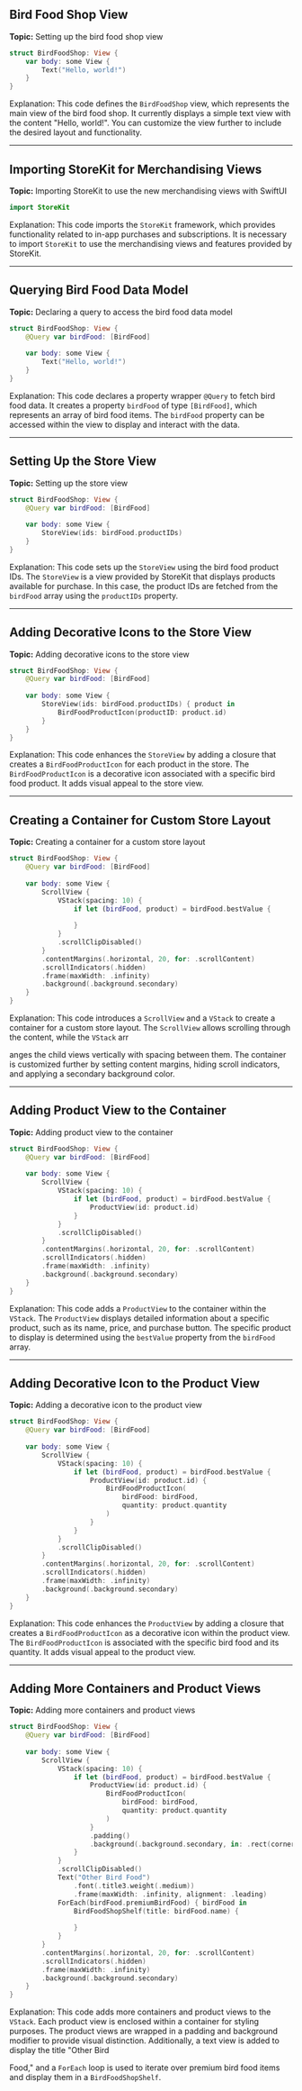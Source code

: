 
## Bird Food Shop View

**Topic:** Setting up the bird food shop view

```swift
struct BirdFoodShop: View {
    var body: some View {
        Text("Hello, world!")
    }
}
```

Explanation: This code defines the `BirdFoodShop` view, which represents the main view of the bird food shop. It currently displays a simple text view with the content "Hello, world!". You can customize the view further to include the desired layout and functionality.

---

## Importing StoreKit for Merchandising Views

**Topic:** Importing StoreKit to use the new merchandising views with SwiftUI

```swift
import StoreKit
```

Explanation: This code imports the `StoreKit` framework, which provides functionality related to in-app purchases and subscriptions. It is necessary to import `StoreKit` to use the merchandising views and features provided by StoreKit.

---


## Querying Bird Food Data Model

**Topic:** Declaring a query to access the bird food data model

```swift
struct BirdFoodShop: View {
    @Query var birdFood: [BirdFood]
 
    var body: some View {
        Text("Hello, world!")
    }
}
```

Explanation: This code declares a property wrapper `@Query` to fetch bird food data. It creates a property `birdFood` of type `[BirdFood]`, which represents an array of bird food items. The `birdFood` property can be accessed within the view to display and interact with the data.

---


## Setting Up the Store View

**Topic:** Setting up the store view

```swift
struct BirdFoodShop: View {
    @Query var birdFood: [BirdFood]
 
    var body: some View {
        StoreView(ids: birdFood.productIDs)
    }
}
```

Explanation: This code sets up the `StoreView` using the bird food product IDs. The `StoreView` is a view provided by StoreKit that displays products available for purchase. In this case, the product IDs are fetched from the `birdFood` array using the `productIDs` property.

---


## Adding Decorative Icons to the Store View

**Topic:** Adding decorative icons to the store view

```swift
struct BirdFoodShop: View {
    @Query var birdFood: [BirdFood]
 
    var body: some View {
        StoreView(ids: birdFood.productIDs) { product in
            BirdFoodProductIcon(productID: product.id)
        }
    }
}
```

Explanation: This code enhances the `StoreView` by adding a closure that creates a `BirdFoodProductIcon` for each product in the store. The `BirdFoodProductIcon` is a decorative icon associated with a specific bird food product. It adds visual appeal to the store view.

---


## Creating a Container for Custom Store Layout

**Topic:** Creating a container for a custom store layout

```swift
struct BirdFoodShop: View {
    @Query var birdFood: [BirdFood]
 
    var body: some View {
        ScrollView {
            VStack(spacing: 10) {
                if let (birdFood, product) = birdFood.bestValue {
                    
                }
            }
            .scrollClipDisabled()
        }
        .contentMargins(.horizontal, 20, for: .scrollContent)
        .scrollIndicators(.hidden)
        .frame(maxWidth: .infinity)
        .background(.background.secondary)
    }
}
```

Explanation: This code introduces a `ScrollView` and a `VStack` to create a container for a custom store layout. The `ScrollView` allows scrolling through the content, while the `VStack` arr

anges the child views vertically with spacing between them. The container is customized further by setting content margins, hiding scroll indicators, and applying a secondary background color.

---


## Adding Product View to the Container

**Topic:** Adding product view to the container

```swift
struct BirdFoodShop: View {
    @Query var birdFood: [BirdFood]
 
    var body: some View {
        ScrollView {
            VStack(spacing: 10) {
                if let (birdFood, product) = birdFood.bestValue {
                    ProductView(id: product.id)
                }
            }
            .scrollClipDisabled()
        }
        .contentMargins(.horizontal, 20, for: .scrollContent)
        .scrollIndicators(.hidden)
        .frame(maxWidth: .infinity)
        .background(.background.secondary)
    }
}
```

Explanation: This code adds a `ProductView` to the container within the `VStack`. The `ProductView` displays detailed information about a specific product, such as its name, price, and purchase button. The specific product to display is determined using the `bestValue` property from the `birdFood` array.

---


## Adding Decorative Icon to the Product View

**Topic:** Adding a decorative icon to the product view

```swift
struct BirdFoodShop: View {
    @Query var birdFood: [BirdFood]
 
    var body: some View {
        ScrollView {
            VStack(spacing: 10) {
                if let (birdFood, product) = birdFood.bestValue {
                    ProductView(id: product.id) {
                        BirdFoodProductIcon(
                            birdFood: birdFood,
                            quantity: product.quantity
                        )
                    }
                }
            }
            .scrollClipDisabled()
        }
        .contentMargins(.horizontal, 20, for: .scrollContent)
        .scrollIndicators(.hidden)
        .frame(maxWidth: .infinity)
        .background(.background.secondary)
    }
}
```

Explanation: This code enhances the `ProductView` by adding a closure that creates a `BirdFoodProductIcon` as a decorative icon within the product view. The `BirdFoodProductIcon` is associated with the specific bird food and its quantity. It adds visual appeal to the product view.

---


## Adding More Containers and Product Views

**Topic:** Adding more containers and product views

```swift
struct BirdFoodShop: View {
    @Query var birdFood: [BirdFood]
 
    var body: some View {
        ScrollView {
            VStack(spacing: 10) {
                if let (birdFood, product) = birdFood.bestValue {
                    ProductView(id: product.id) {
                        BirdFoodProductIcon(
                            birdFood: birdFood,
                            quantity: product.quantity
                        )
                    }
                    .padding()
                    .background(.background.secondary, in: .rect(cornerRadius: 20))
                }
            }
            .scrollClipDisabled()
            Text("Other Bird Food")
                .font(.title3.weight(.medium))
                .frame(maxWidth: .infinity, alignment: .leading)
            ForEach(birdFood.premiumBirdFood) { birdFood in
                BirdFoodShopShelf(title: birdFood.name) {
                    
                }
            }
        }
        .contentMargins(.horizontal, 20, for: .scrollContent)
        .scrollIndicators(.hidden)
        .frame(maxWidth: .infinity)
        .background(.background.secondary)
    }
}
```

Explanation: This code adds more containers and product views to the `VStack`. Each product view is enclosed within a container for styling purposes. The product views are wrapped in a padding and background modifier to provide visual distinction. Additionally, a text view is added to display the title "Other Bird

 Food," and a `ForEach` loop is used to iterate over premium bird food items and display them in a `BirdFoodShopShelf`.
